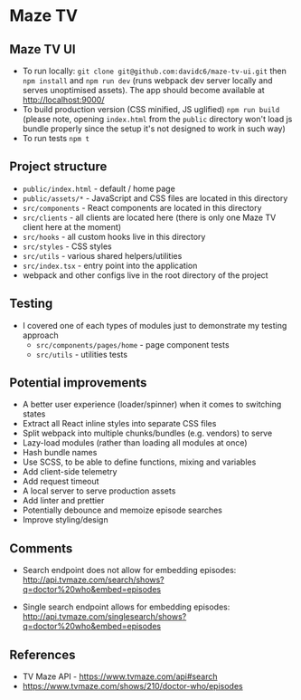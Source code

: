 # Maze TV

## Maze TV UI

- To run locally: `git clone git@github.com:davidc6/maze-tv-ui.git` then `npm install` and `npm run dev` (runs webpack dev server locally and serves unoptimised assets). The app should become available at [http://localhost:9000/](http://localhost:9000/)
- To build production version (CSS minified, JS uglified) `npm run build` (please note, opening `index.html` from the `public` directory won't load js bundle properly since the setup it's not designed to work in such way)
- To run tests `npm t`

## Project structure

- `public/index.html` - default / home page
- `public/assets/*` - JavaScript and CSS files are located in this directory
- `src/components` - React components are located in this directory
- `src/clients` - all clients are located here (there is only one Maze TV client here at the moment)
- `src/hooks` - all custom hooks live in this directory
- `src/styles` - CSS styles
- `src/utils` - various shared helpers/utilities
- `src/index.tsx` - entry point into the application
- webpack and other configs live in the root directory of the project

## Testing

- I covered one of each types of modules just to demonstrate my testing approach
	- `src/components/pages/home` - page component tests
	- `src/utils` - utilities tests

## Potential improvements

- A better user experience (loader/spinner) when it comes to switching states
- Extract all React inline styles into separate CSS files
- Split webpack into multiple chunks/bundles (e.g. vendors) to serve
- Lazy-load modules (rather than loading all modules at once)
- Hash bundle names
- Use SCSS, to be able to define functions, mixing and variables
- Add client-side telemetry
- Add request timeout
- A local server to serve production assets
- Add linter and prettier
- Potentially debounce and memoize episode searches
- Improve styling/design

## Comments

- Search endpoint does not allow for embedding episodes: http://api.tvmaze.com/search/shows?q=doctor%20who&embed=episodes

- Single search endpoint allows for embedding episodes: http://api.tvmaze.com/singlesearch/shows?q=doctor%20who&embed=episodes

## References

- TV Maze API - https://www.tvmaze.com/api#search
- https://www.tvmaze.com/shows/210/doctor-who/episodes
